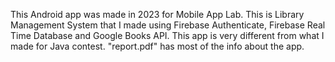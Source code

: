 This Android app was made in 2023 for Mobile App Lab. This is Library Management System that I made using Firebase Authenticate, Firebase Real Time Database and Google Books API. This app is very different from what I made for Java contest.
"report.pdf" has most of the info about the app.
